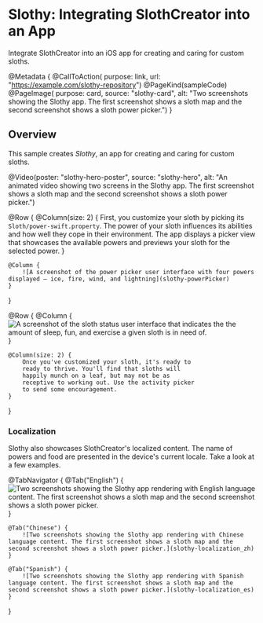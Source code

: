 # Slothy: Integrating SlothCreator into an App

Integrate SlothCreator into an iOS app for creating and caring 
for custom sloths.

@Metadata {
    @CallToAction(
        purpose: link,
        url: "https://example.com/slothy-repository")
    @PageKind(sampleCode)
    @PageImage(
        purpose: card, 
        source: "slothy-card", 
        alt: "Two screenshots showing the Slothy app. The first screenshot shows a sloth map and the second screenshot shows a sloth power picker.")
}

## Overview

This sample creates _Slothy_, an app for creating
and caring for custom sloths.

@Video(poster: "slothy-hero-poster", source: "slothy-hero", alt: "An animated video showing two screens in the Slothy app. The first screenshot shows a sloth map and the second screenshot shows a sloth power picker.")

@Row {
    @Column(size: 2) {
        First, you customize your sloth by picking its 
        ``Sloth/power-swift.property``.
        The power of your sloth influences its abilities and how well
        they cope in their environment. The app displays a picker view
        that showcases the available powers and previews your sloth
        for the selected power.
    }
    
    @Column {
        ![A screenshot of the power picker user interface with four powers displayed – ice, fire, wind, and lightning](slothy-powerPicker)
    }
}



@Row {
    @Column {
        ![A screenshot of the sloth status user interface that indicates the the amount of sleep, fun, and exercise a given sloth is in need of.](slothy-status)
    }
    
    @Column(size: 2) {
        Once you've customized your sloth, it's ready to 
        ready to thrive. You'll find that sloths will 
        happily munch on a leaf, but may not be as 
        receptive to working out. Use the activity picker 
        to send some encouragement.
    }
}

### Localization

Slothy also showcases SlothCreator's localized content.
The name of powers and food are presented in the device's 
current locale. Take a look at a few examples.

@TabNavigator {
    @Tab("English") {
        ![Two screenshots showing the Slothy app rendering with English language content. The first screenshot shows a sloth map and the second screenshot shows a sloth power picker.](slothy-localization_eng)
    }
    
    @Tab("Chinese") {
        ![Two screenshots showing the Slothy app rendering with Chinese language content. The first screenshot shows a sloth map and the second screenshot shows a sloth power picker.](slothy-localization_zh)
    }
    
    @Tab("Spanish") {
        ![Two screenshots showing the Slothy app rendering with Spanish language content. The first screenshot shows a sloth map and the second screenshot shows a sloth power picker.](slothy-localization_es)
    }
}

